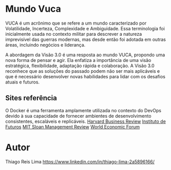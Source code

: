 # Mundo Vuca
  VUCA é um acrônimo que se refere a um mundo caracterizado por Volatilidade, Incerteza, Complexidade e Ambiguidade. Essa terminologia foi inicialmente usada no contexto militar para descrever a natureza imprevisível das guerras modernas, mas desde então foi adotada em outras áreas, incluindo negócios e liderança.

A abordagem da Visão 3.0 é uma resposta ao mundo VUCA, propondo uma nova forma de pensar e agir. Ela enfatiza a importância de uma visão estratégica, flexibilidade, adaptação rápida e colaboração. A Visão 3.0 reconhece que as soluções do passado podem não ser mais aplicáveis e que é necessário desenvolver novas habilidades para lidar com os desafios atuais e futuros.

## Sites referência
O Docker é uma ferramenta amplamente utilizada no contexto do DevOps devido à sua capacidade de fornecer ambientes de desenvolvimento consistentes, escaláveis e replicáveis.
[Harvard Business Review](https://hbr.org/)
[Instituto de Futuros](https://www.iftf.org/)
[MIT Sloan Management Review]( https://sloanreview.mit.edu/)
[World Economic Forum]( https://www.weforum.org/)

# Autor
Thiago Reis Lima
https://www.linkedin.com/in/thiago-lima-2a5896166/
